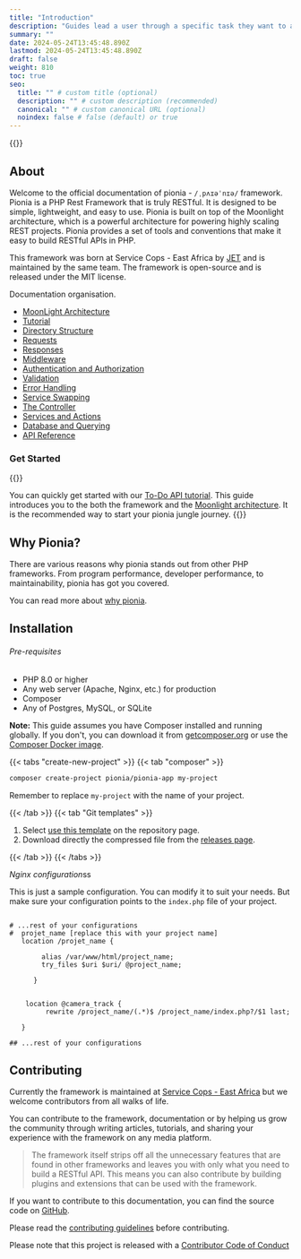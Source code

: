 ```yaml
---
title: "Introduction"
description: "Guides lead a user through a specific task they want to accomplish, often with a sequence of steps."
summary: ""
date: 2024-05-24T13:45:48.890Z
lastmod: 2024-05-24T13:45:48.890Z
draft: false
weight: 810
toc: true
seo:
  title: "" # custom title (optional)
  description: "" # custom description (recommended)
  canonical: "" # custom canonical URL (optional)
  noindex: false # false (default) or true
---
```


{{<picture src="pionia.png" alt="Pionia Logo">}}

## About
Welcome to the official documentation of pionia - `/ˌpʌɪəˈnɪə/` framework. Pionia is a PHP Rest Framework that is truly RESTful. It is designed to be simple, lightweight, and easy to use. Pionia is built on top of the Moonlight architecture, which is a powerful architecture for powering highly scaling REST projects. Pionia provides a set of tools and conventions that make it easy to build RESTful APIs in PHP.

This framework was born at Service Cops - East Africa by [JET](https://www.linkedin.com/in/jetezra/) and is maintained by the same team. The framework is open-source and is released under the MIT license.

Documentation organisation.

- [MoonLight Architecture](/docs/moonlight/)
- [Tutorial](/documentation/api-tutorial/)
- [Directory Structure](/documentation/structure/)
- [Requests](/documentation/requests/)
- [Responses](/docs/documentation/responses/)
- [Middleware](/docs/documentation/middleware/)
- [Authentication and Authorization](/docs/documentation/authentication/)
- [Validation](/docs/documentation/validation/)
- [Error Handling](/docs/documentation/error-handling/)
- [Service Swapping](/docs/documentation/service-swapping/)
- [The Controller](/docs/documentation/controllers/)
- [Services and Actions](/docs/documentation/services/)
- [Database and Querying](/docs/documentation/database/)
- [API Reference](/docs/documentation/api-reference/)

### Get Started

{{<callout context="tip" title="Start with a TO-DO api tutorial" icon="outline/pencil">}}

You can quickly get started with our [To-Do API tutorial](/documentation/api-tutorial/). This guide introduces you to the both the framework and the [Moonlight architecture](/docs/moonlight/). It is the recommended way to start your pionia jungle journey.
{{</callout>}}

## Why Pionia?

There are various reasons why pionia stands out from other PHP frameworks. From program performance, developer performance, to maintainability, pionia has got you covered.

You can read more about [why pionia](/docs/documentation/why-pionia/).

## Installation

###### Pre-requisites

- PHP 8.0 or higher
- Any web server (Apache, Nginx, etc.) for production
- Composer
- Any of Postgres, MySQL, or SQLite

**Note:** This guide assumes you have Composer installed and running globally. If you don't, you can download it from [getcomposer.org](https://getcomposer.org/) or use the [Composer Docker image](https://hub.docker.com/_/composer).

{{< tabs "create-new-project" >}}
{{< tab "composer" >}}

```bash
composer create-project pionia/pionia-app my-project
```

Remember to replace `my-project` with the name of your project.

{{< /tab >}}
{{< tab "Git templates" >}}
>>>

1. Select [use this template](https://github.com/PioniaPHP-project/Pionia-App) on the repository page.
2. Download directly the compressed file from the [releases page](https://github.com/PioniaPHP-project/Pionia-App/releases).

>>>
{{< /tab >}}
{{< /tabs >}}

*Nginx configuration*ss

This is just a sample configuration. You can modify it to suit your needs. But make sure your configuration points to the `index.php` file of your project.

```nginx

# ...rest of your configurations
#  projet_name [replace this with your project name]
   location /projet_name {

        alias /var/www/html/project_name;
        try_files $uri $uri/ @project_name;

      }


    location @camera_track {
         rewrite /project_name/(.*)$ /project_name/index.php?/$1 last;

   }

## ...rest of your configurations
```

## Contributing

Currently the framework is maintained at [Service Cops - East Africa](https://servicecops.com/) but we welcome contributors from all walks of life.

You can contribute to the framework, documentation or by helping us grow the community through writing articles, tutorials, and sharing your experience with the framework on any media platform.

> The framework itself strips off all the unnecessary features that are found in other frameworks and leaves you with only what you need to build a RESTful API. This means you can also contribute by building plugins and extensions that can be used with the framework.

If you want to contribute to this documentation, you can find the source code on [GitHub](https://github.com/PioniaPHP-project/Pionia-App).

Please read the [contributing guidelines](https://github.com/PioniaPHP-project/Pionia-App/contributing.md) before contributing.

Please note that this project is released with a [Contributor Code of Conduct](https://github.com/PioniaPHP-project/Pionia-App/code_of_conduct.md)
